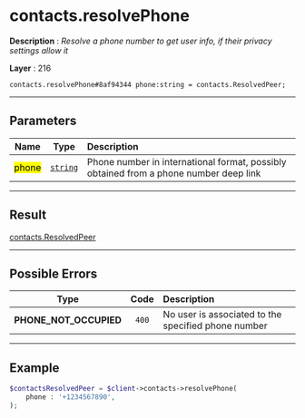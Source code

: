 # contacts.resolvePhone

**Description** : *Resolve a phone number to get user info, if their privacy settings allow it*

**Layer** : 216

```tl
contacts.resolvePhone#8af94344 phone:string = contacts.ResolvedPeer;
```

---

## Parameters

| Name | Type | Description |
| :---: | :---: | :--- |
| <mark>phone</mark> | [`string`](type/string) | Phone number in international format, possibly obtained from a phone number deep link |

---

## Result

[contacts.ResolvedPeer](type/contacts.ResolvedPeer)

---

## Possible Errors

| Type | Code | Description |
| :---: | :---: | :--- |
| **PHONE_NOT_OCCUPIED** | `400` | No user is associated to the specified phone number |

---

## Example

```php
$contactsResolvedPeer = $client->contacts->resolvePhone(
	phone : '+1234567890',
);
```